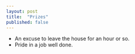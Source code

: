 ```yaml
---
layout: post
title:  "Prizes"
published: false
---
```

* An excuse to leave the house for an hour or so.
* Pride in a job well done.